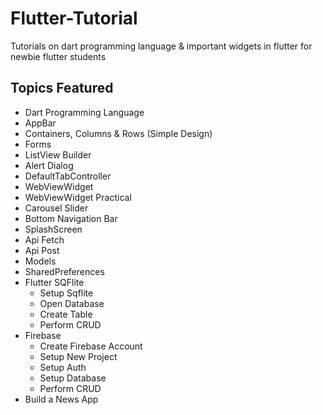 # Flutter-Tutorial

Tutorials on dart programming language & important widgets in flutter for newbie flutter students

## Topics Featured

- Dart Programming Language
- AppBar
- Containers, Columns & Rows (Simple Design)
- Forms
- ListView Builder
- Alert Dialog
- DefaultTabController
- WebViewWidget
- WebViewWidget Practical
- Carousel Slider
- Bottom Navigation Bar
- SplashScreen
- Api Fetch
- Api Post
- Models
- SharedPreferences
- Flutter SQFlite
  - Setup Sqflite
  - Open Database
  - Create Table
  - Perform CRUD
- Firebase
  - Create Firebase Account
  - Setup New Project
  - Setup Auth
  - Setup Database
  - Perform CRUD
- Build a News App
